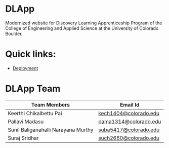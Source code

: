 # DLApp 
Modernized website for Discovery Learning Apprenticeship Program of the College of Engineering and Applied Science at the University of Colorado Boulder. 

# Quick links:
* [Deployment](https://github.com/Sunhick/DLApp/wiki/Deployment)

# DLApp Team
| Team Members | Email Id |
|--------------|----------|
| Keerthi Chikalbettu Pai | kech1404@colorado.edu |
| Pallavi Madasu | pama1314@colorado.edu |
| Sunil Baliganahalli Narayana Murthy | suba5417@colorado.edu |
| Suraj Sridhar |such2660@colorado.edu |
